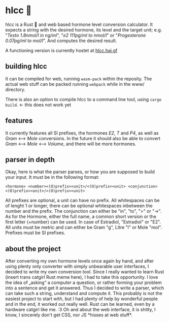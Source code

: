 # hlcc :syringe:

hlcc is a Rust :crab: and web based hormone level conversion calculator. It expects a string with the desired hormone, its level and the target unit; e.g. "*Testo 1.8nmol/l in ng/ml*", "*e2 111pg/ml to nmol/l*" or "*Progesterone 0.07pg/ml to mol/l*". And computes the desired result.

A functioning version is currently hostet at [hlcc.haj.gf](https://hlcc.haj.gf)

## building hlcc

It can be compiled for web, running `wasm-pack` within the reposity. The actual web stuff can be packed running `webpack` while in the www/ directory.

There is also an option to compile hlcc to a command line tool, using `cargo build`. <- this does not work yet

## features

It currently features all SI prefixes, the hormones *E2*, *T* and *P4*, as well as *Gram* <—> *Mole* conversions. In the future it should also be able to convert *Gram* <—> *Mole* <—> *Volume*, and there will be more hormones.

## parser in depth

Okay, here is what the parser parses, or how you are supposed to build your input. It must be in the following format:

`<hormone> <number><(O)prefix><unit>/<(O)prefix><unit> <conjunction> <(O)prefix><unit>/<(O)prefix><unit>`

All prefixes are optional, a unit can have no prefix. All whitespaces can be of lenght 1 or longer, there can be optional whitespaces inbetween the number and the prefix. The conjunction can either be "in", "to", ">" or "->". As for the Hormone, either the full name, a common short version or the first letter (+number) can be used. In case of Estradiol, "Estradiol" or "E2". All units must be metric and can either be Gram "g", Litre "l" or Mole "mol". Prefixes must be SI prefixes.

## about the project

After converting my own hormone levels once again by hand, and after using plenty only converter with simply unbearable user interfaces, I decided to write my own conversion tool. Since I really wanted to learn Rust (insert trans catgirl Rust meme here), I had to take this opportunity. I love the idea of „asking“ a computer a question, or rather forming your problem into a sentence and get it answered. Thus I decided to write a parser, which can take such a string, understand and compute it. This probably is not the easiest project to start with, but I had plenty of help by wonderful people and in the end, it worked out really well. Rust can be learned, even by a hardware catgirl like me. :3
Oh and about the web interface, it is shitty, I know, I sincerely don't get CSS, nor JS \*hisses at web stuff\*.
